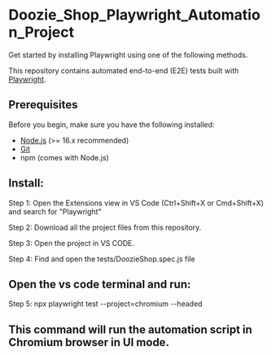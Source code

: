 # Doozie_Shop_Playwright_Automation_Project

Get started by installing Playwright using one of the following methods.

This repository contains automated end-to-end (E2E) tests built with [Playwright](https://playwright.dev/).  

## Prerequisites

Before you begin, make sure you have the following installed:

- [Node.js](https://nodejs.org/) (>= 16.x recommended)
- [Git](https://git-scm.com/)
- npm (comes with Node.js)


## Install: 
Step 1: Open the Extensions view in VS Code (Ctrl+Shift+X or Cmd+Shift+X) and search for "Playwright"

Step 2: Download all the project files from this repository.

Step 3: Open the project in VS CODE.

Step 4: Find and open the tests/DoozieShop.spec.js file

## Open the vs code terminal and run:
Step 5: npx playwright test --project=chromium --headed

## This command will run the automation script in Chromium browser in UI mode.










